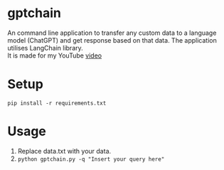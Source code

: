 # gptchain

An command line application to transfer any custom data to a language model (ChatGPT) and get response based on that data. The application utilises LangChain library.  
It is made for my YouTube [video](https://youtu.be/tOHdSMELLAQ)

# Setup
```pip install -r requirements.txt```

# Usage
1. Replace data.txt with your data.
2. ```python gptchain.py -q "Insert your query here"```
